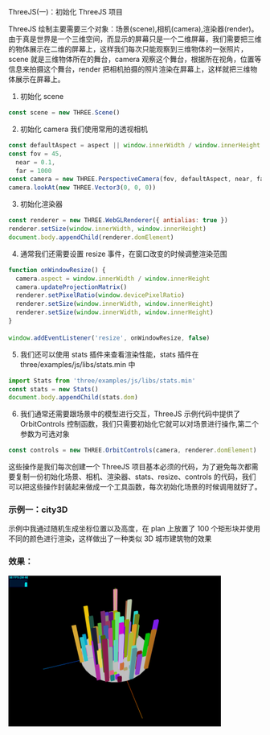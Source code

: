 ThreeJS(一)：初始化 ThreeJS 项目

ThreeJS 绘制主要需要三个对象：场景(scene),相机(camera),渲染器(render)。由于真是世界是一个三维空间，而显示的屏幕只是一个二维屏幕，我们需要把三维的物体展示在二维的屏幕上，这样我们每次只能观察到三维物体的一张照片，scene 就是三维物体所在的舞台，camera 观察这个舞台，根据所在视角，位置等信息来拍摄这个舞台，render 把相机拍摄的照片渲染在屏幕上，这样就把三维物体展示在屏幕上。

1. 初始化 scene

```js
const scene = new THREE.Scene()
```

2. 初始化 camera
   我们使用常用的透视相机

```js
const defaultAspect = aspect || window.innerWidth / window.innerHeight
const fov = 45,
  near = 0.1,
  far = 1000
const camera = new THREE.PerspectiveCamera(fov, defaultAspect, near, far)
camera.lookAt(new THREE.Vector3(0, 0, 0))
```

3. 初始化渲染器

```js
const renderer = new THREE.WebGLRenderer({ antialias: true })
renderer.setSize(window.innerWidth, window.innerHeight)
document.body.appendChild(renderer.domElement)
```

4. 通常我们还需要设置 resize 事件，在窗口改变的时候调整渲染范围

```js
function onWindowResize() {
  camera.aspect = window.innerWidth / window.innerHeight
  camera.updateProjectionMatrix()
  renderer.setPixelRatio(window.devicePixelRatio)
  renderer.setSize(window.innerWidth, window.innerHeight)
  renderer.setSize(window.innerWidth, window.innerHeight)
}

window.addEventListener('resize', onWindowResize, false)
```

5. 我们还可以使用 stats 插件来查看渲染性能，stats 插件在 three/examples/js/libs/stats.min 中

```js
import Stats from 'three/examples/js/libs/stats.min'
const stats = new Stats()
document.body.appendChild(stats.dom)
```

6. 我们通常还需要跟场景中的模型进行交互，ThreeJS 示例代码中提供了 OrbitControls 控制函数，我们只需要初始化它就可以对场景进行操作,第二个参数为可选对象

```js
const controls = new THREE.OrbitControls(camera, renderer.domElement)
```

这些操作是我们每次创建一个 ThreeJS 项目基本必须的代码，为了避免每次都需要复制一份初始化场景、相机、渲染器、stats、resize、controls 的代码，我们可以把这些操作封装起来做成一个工具函数，每次初始化场景的时候调用就好了。

### 示例一：city3D

示例中我通过随机生成坐标位置以及高度，在 plan 上放置了 100 个矩形块并使用不同的颜色进行渲染，这样做出了一种类似 3D 城市建筑物的效果

### 效果：

<img src='./result.png' height='300px'>
